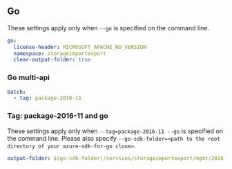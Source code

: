 ## Go

These settings apply only when `--go` is specified on the command line.

``` yaml $(go)
go:
  license-header: MICROSOFT_APACHE_NO_VERSION
  namespace: storageimportexport
  clear-output-folder: true
```

### Go multi-api

``` yaml $(go) && $(multiapi)
batch:
  - tag: package-2016-11
```

### Tag: package-2016-11 and go

These settings apply only when `--tag=package-2016-11 --go` is specified on the command line.
Please also specify `--go-sdk-folder=<path to the root directory of your azure-sdk-for-go clone>`.

``` yaml $(tag) == 'package-2016-11' && $(go)
output-folder: $(go-sdk-folder)/services/storageimportexport/mgmt/2016-11-01/storageimportexport
```
